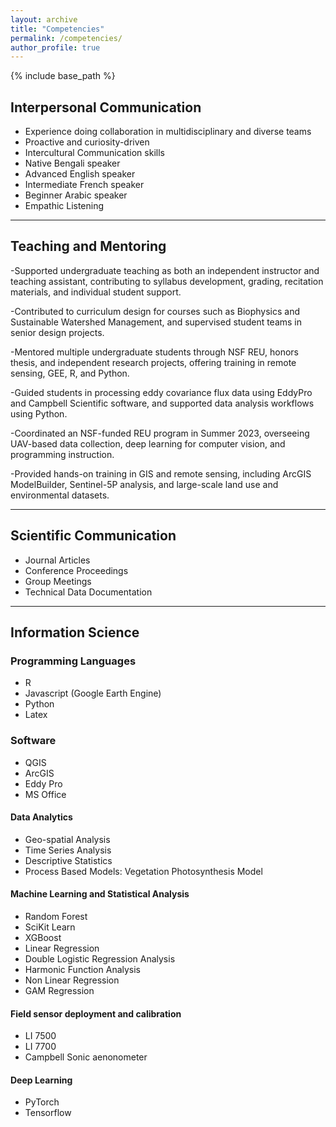 ```yaml
---
layout: archive
title: "Competencies"
permalink: /competencies/
author_profile: true
---
```


{% include base_path %}
<!--
{% for post in site.education reversed %}
  {% include archive-single.html %}
{% endfor %} -->

## Interpersonal Communication
- Experience doing collaboration in multidisciplinary and diverse teams
- Proactive and curiosity-driven
- Intercultural Communication skills
- Native Bengali speaker
- Advanced English speaker
- Intermediate French speaker
- Beginner Arabic speaker
- Empathic Listening


------

## Teaching and Mentoring
-Supported undergraduate teaching as both an independent instructor and teaching assistant, contributing to syllabus development, grading, recitation materials, and individual student support.

-Contributed to curriculum design for courses such as Biophysics and Sustainable Watershed Management, and supervised student teams in senior design projects.

-Mentored multiple undergraduate students through NSF REU, honors thesis, and independent research projects, offering training in remote sensing, GEE, R, and Python.

-Guided students in processing eddy covariance flux data using EddyPro and Campbell Scientific software, and supported data analysis workflows using Python.

-Coordinated an NSF-funded REU program in Summer 2023, overseeing UAV-based data collection, deep learning for computer vision, and programming instruction.

-Provided hands-on training in GIS and remote sensing, including ArcGIS ModelBuilder, Sentinel-5P analysis, and large-scale land use and environmental datasets.

------

## Scientific Communication
- Journal Articles
- Conference Proceedings
- Group Meetings 
- Technical Data Documentation

------

## Information Science

### Programming Languages
- R
- Javascript (Google Earth Engine)
- Python
- Latex

### Software
- QGIS
- ArcGIS
- Eddy Pro
- MS Office

#### Data Analytics
- Geo-spatial Analysis
- Time Series Analysis
- Descriptive Statistics
- Process Based Models: Vegetation Photosynthesis Model


#### Machine Learning and Statistical Analysis
- Random Forest
- SciKit Learn
- XGBoost
- Linear Regression
- Double Logistic Regression Analysis
- Harmonic Function Analysis
- Non Linear Regression 
- GAM Regression

#### Field sensor deployment and calibration
- LI 7500 
- LI 7700
- Campbell Sonic aenonometer

#### Deep Learning
- PyTorch
- Tensorflow
 

